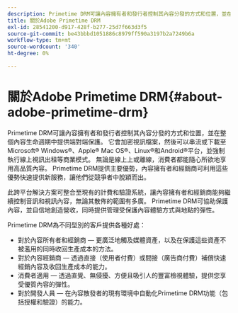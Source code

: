 ```yaml
---
description: Primetime DRM可讓內容擁有者和發行者控制其內容分發的方式和位置，並在整個內容生命週期中提供端對端保護。 它會加密視訊檔案，然後可以串流或下載至Microsoft® Windows®、Apple® Mac OS®、Linux®和Android®平台，並強制執行線上視訊出租等商業模式。 無論是線上上或離線，消費者都能隨心所欲地享用高品質內容。 Primetime DRM提供主要優勢，內容擁有者和經銷商可利用這些優勢快速提供新服務，讓他們從競爭者中脫穎而出。
title: 關於Adobe Primetime DRM
exl-id: 28541200-d917-428f-b277-25d7f663d3f5
source-git-commit: be43bbbd1051886c8979ff590a3197b2a7249b6a
workflow-type: tm+mt
source-wordcount: '340'
ht-degree: 0%

---
```


# 關於Adobe Primetime DRM{#about-adobe-primetime-drm}

Primetime DRM可讓內容擁有者和發行者控制其內容分發的方式和位置，並在整個內容生命週期中提供端對端保護。 它會加密視訊檔案，然後可以串流或下載至Microsoft® Windows®、Apple® Mac OS®、Linux®和Android®平台，並強制執行線上視訊出租等商業模式。 無論是線上上或離線，消費者都能隨心所欲地享用高品質內容。 Primetime DRM提供主要優勢，內容擁有者和經銷商可利用這些優勢快速提供新服務，讓他們從競爭者中脫穎而出。

此跨平台解決方案可整合至現有的計費和驗證系統，讓內容擁有者和經銷商能夠繼續控制音訊和視訊內容，無論其散佈的範圍有多廣。 Primetime DRM可協助保護內容，並自信地創造營收，同時提供管理受保護內容體驗方式與地點的彈性。

Primetime DRM為不同型別的客戶提供各種好處：

* 對於內容所有者和經銷商 — 更廣泛地觸及媒體資產，以及在保護這些資產不被濫用的同時收回生產成本的方法。
* 對於內容經銷商 — 透過直接（使用者付費）或間接（廣告商付費）補償快速經銷內容及收回生產成本的能力。
* 消費者適用 — 透過直覺、無侵擾、方便且吸引人的豐富檢視體驗，提供您享受優質內容的彈性。
* 對於開發人員 — 在內容散發者的現有環境中自動化Primetime DRM功能（包括授權和驗證）的能力。
